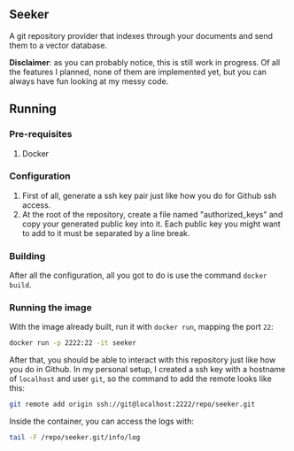 ## Seeker

A git repository provider that indexes through your documents and send them to a vector database.

**Disclaimer**: as you can probably notice, this is still work in progress. Of all the features I planned, none of them are implemented yet, but you can always have fun looking at my messy code.

## Running

### Pre-requisites

1. Docker

### Configuration

1. First of all, generate a ssh key pair just like how you do for Github ssh access.
2. At the root of the repository, create a file named "authorized_keys" and copy your generated public key into it. Each public key you might want to add to it must be separated by a line break.

### Building

After all the configuration, all you got to do is use the command `docker build`.

### Running the image

With the image already built, run it with `docker run`, mapping the port `22`:

```sh
docker run -p 2222:22 -it seeker
```

After that, you should be able to interact with this repository just like how you do in Github. In my personal setup, I created a ssh key with a hostname of `localhost` and user `git`, so the command to add the remote looks like this:

```sh
git remote add origin ssh://git@localhost:2222/repo/seeker.git
```

Inside the container, you can access the logs with:

```bash
tail -F /repo/seeker.git/info/log
```
